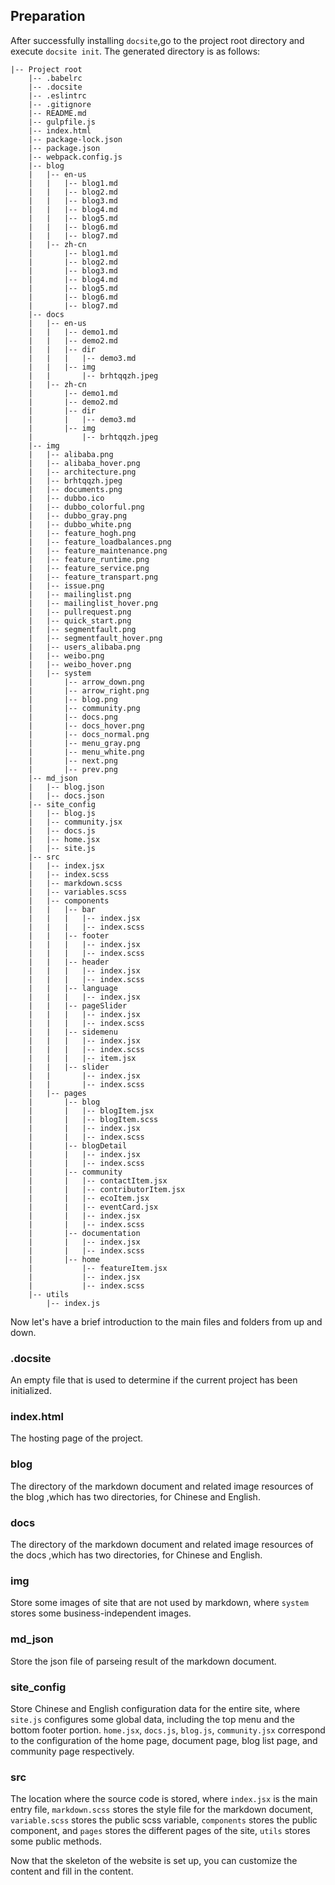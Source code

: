 ## Preparation

After successfully installing `docsite`,go to the project root directory and execute `docsite init`. The generated directory is as follows:


```
|-- Project root
    |-- .babelrc
    |-- .docsite
    |-- .eslintrc
    |-- .gitignore
    |-- README.md
    |-- gulpfile.js
    |-- index.html
    |-- package-lock.json
    |-- package.json
    |-- webpack.config.js
    |-- blog
    |   |-- en-us
    |   |   |-- blog1.md
    |   |   |-- blog2.md
    |   |   |-- blog3.md
    |   |   |-- blog4.md
    |   |   |-- blog5.md
    |   |   |-- blog6.md
    |   |   |-- blog7.md
    |   |-- zh-cn
    |       |-- blog1.md
    |       |-- blog2.md
    |       |-- blog3.md
    |       |-- blog4.md
    |       |-- blog5.md
    |       |-- blog6.md
    |       |-- blog7.md
    |-- docs
    |   |-- en-us
    |   |   |-- demo1.md
    |   |   |-- demo2.md
    |   |   |-- dir
    |   |   |   |-- demo3.md
    |   |   |-- img
    |   |       |-- brhtqqzh.jpeg
    |   |-- zh-cn
    |       |-- demo1.md
    |       |-- demo2.md
    |       |-- dir
    |       |   |-- demo3.md
    |       |-- img
    |           |-- brhtqqzh.jpeg
    |-- img
    |   |-- alibaba.png
    |   |-- alibaba_hover.png
    |   |-- architecture.png
    |   |-- brhtqqzh.jpeg
    |   |-- documents.png
    |   |-- dubbo.ico
    |   |-- dubbo_colorful.png
    |   |-- dubbo_gray.png
    |   |-- dubbo_white.png
    |   |-- feature_hogh.png
    |   |-- feature_loadbalances.png
    |   |-- feature_maintenance.png
    |   |-- feature_runtime.png
    |   |-- feature_service.png
    |   |-- feature_transpart.png
    |   |-- issue.png
    |   |-- mailinglist.png
    |   |-- mailinglist_hover.png
    |   |-- pullrequest.png
    |   |-- quick_start.png
    |   |-- segmentfault.png
    |   |-- segmentfault_hover.png
    |   |-- users_alibaba.png
    |   |-- weibo.png
    |   |-- weibo_hover.png
    |   |-- system
    |       |-- arrow_down.png
    |       |-- arrow_right.png
    |       |-- blog.png
    |       |-- community.png
    |       |-- docs.png
    |       |-- docs_hover.png
    |       |-- docs_normal.png
    |       |-- menu_gray.png
    |       |-- menu_white.png
    |       |-- next.png
    |       |-- prev.png
    |-- md_json
    |   |-- blog.json
    |   |-- docs.json
    |-- site_config
    |   |-- blog.js
    |   |-- community.jsx
    |   |-- docs.js
    |   |-- home.jsx
    |   |-- site.js
    |-- src
    |   |-- index.jsx
    |   |-- index.scss
    |   |-- markdown.scss
    |   |-- variables.scss
    |   |-- components
    |   |   |-- bar
    |   |   |   |-- index.jsx
    |   |   |   |-- index.scss
    |   |   |-- footer
    |   |   |   |-- index.jsx
    |   |   |   |-- index.scss
    |   |   |-- header
    |   |   |   |-- index.jsx
    |   |   |   |-- index.scss
    |   |   |-- language
    |   |   |   |-- index.jsx
    |   |   |-- pageSlider
    |   |   |   |-- index.jsx
    |   |   |   |-- index.scss
    |   |   |-- sidemenu
    |   |   |   |-- index.jsx
    |   |   |   |-- index.scss
    |   |   |   |-- item.jsx
    |   |   |-- slider
    |   |       |-- index.jsx
    |   |       |-- index.scss
    |   |-- pages
    |       |-- blog
    |       |   |-- blogItem.jsx
    |       |   |-- blogItem.scss
    |       |   |-- index.jsx
    |       |   |-- index.scss
    |       |-- blogDetail
    |       |   |-- index.jsx
    |       |   |-- index.scss
    |       |-- community
    |       |   |-- contactItem.jsx
    |       |   |-- contributorItem.jsx
    |       |   |-- ecoItem.jsx
    |       |   |-- eventCard.jsx
    |       |   |-- index.jsx
    |       |   |-- index.scss
    |       |-- documentation
    |       |   |-- index.jsx
    |       |   |-- index.scss
    |       |-- home
    |           |-- featureItem.jsx
    |           |-- index.jsx
    |           |-- index.scss
    |-- utils
        |-- index.js
 ```
 
 Now let's have a brief introduction to the main files and folders from up and down.
 
 ### .docsite
 
An empty file that is used to determine if the current project has been initialized.
 
 ### index.html
 
The hosting page of the project.
 
 ### blog
 
 The directory of the markdown document and related image resources of the blog ,which has two directories, for Chinese and English.
 
  ### docs
 
 The directory of the markdown document and related image resources of the docs ,which has two directories, for Chinese and English.
 
 ### img
 
 Store some images of site that are not used by markdown, where `system` stores some business-independent images.
 
 ### md_json
 
 Store the json file of parseing result of the markdown document.
 
 ### site_config
 
 Store Chinese and English configuration data for the entire site, where `site.js` configures some global data, including the top menu and the bottom footer portion. `home.jsx`, `docs.js`, `blog.js`, `community.jsx` correspond to the configuration of the home page, document page, blog list page, and community page respectively.
 
 ### src
 
 The location where the source code is stored, where `index.jsx` is the main entry file, `markdown.scss` stores the style file for the markdown document, `variable.scss` stores the public scss variable, `components` stores the public component, and `pages` stores the different pages of the site, `utils` stores some public methods.
 
 Now that the skeleton of the website is set up, you can customize the content and fill in the content.

